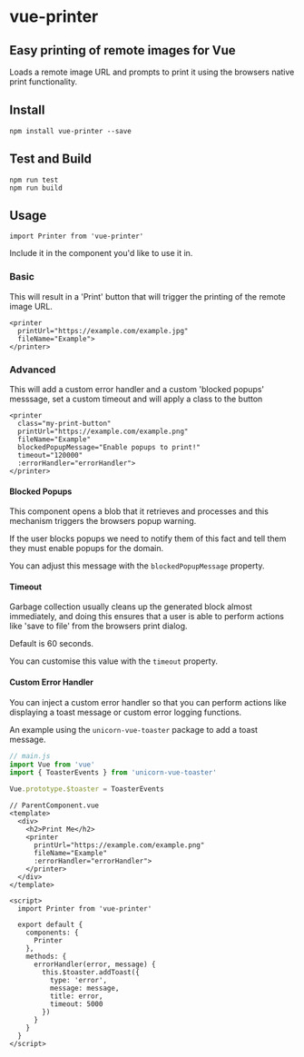 # vue-printer

## Easy printing of remote images for Vue

Loads a remote image URL and prompts to print it using the
browsers native print functionality.

## Install

```
npm install vue-printer --save
```

## Test and Build

```
npm run test
npm run build
```

## Usage

```
import Printer from 'vue-printer'
```

Include it in the component you'd like to use it in.

### Basic

This will result in a 'Print' button that will trigger the
printing of the remote image URL.

```vue
<printer
  printUrl="https://example.com/example.jpg"
  fileName="Example">
</printer>
```

### Advanced

This will add a custom error handler and a custom 'blocked popups'
messsage, set a custom timeout and will apply a class to the button

```vue
<printer
  class="my-print-button"
  printUrl="https://example.com/example.png"
  fileName="Example"
  blockedPopupMessage="Enable popups to print!"
  timeout="120000"
  :errorHandler="errorHandler">
</printer>
```

#### Blocked Popups

This component opens a blob that it retrieves and processes and
this mechanism triggers the browsers popup warning.

If the user blocks popups we need to notify them of this fact and
tell them they must enable popups for the domain.

You can adjust this message with the `blockedPopupMessage` property.

#### Timeout

Garbage collection usually cleans up the generated block almost
immediately, and doing this ensures that a user is able to
perform actions like 'save to file' from the browsers print dialog.

Default is 60 seconds.

You can customise this value with the `timeout` property.

#### Custom Error Handler

You can inject a custom error handler so that you can perform actions
like displaying a toast message or custom error logging functions.

An example using the `unicorn-vue-toaster` package to add a toast
message.

```js
// main.js
import Vue from 'vue'
import { ToasterEvents } from 'unicorn-vue-toaster'

Vue.prototype.$toaster = ToasterEvents
```

```vue
// ParentComponent.vue
<template>
  <div>
    <h2>Print Me</h2>
    <printer
      printUrl="https://example.com/example.png"
      fileName="Example"
      :errorHandler="errorHandler">
    </printer>
  </div>
</template>

<script>
  import Printer from 'vue-printer'

  export default {
    components: {
      Printer
    },
    methods: {
      errorHandler(error, message) {
        this.$toaster.addToast({
          type: 'error',
          message: message,
          title: error,
          timeout: 5000
        })
      }
    }
  }
</script>
```
